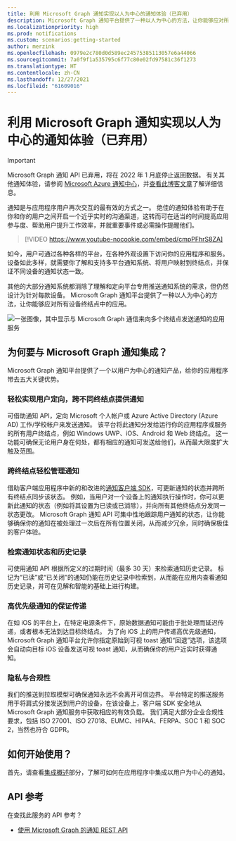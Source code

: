 ```yaml
---
title: 利用 Microsoft Graph 通知实现以人为中心的通知体验（已弃用）
description: Microsoft Graph 通知平台提供了一种以人为中心的方法，让你能够应对所有设备终结点中的应用。
ms.localizationpriority: high
ms.prod: notifications
ms.custom: scenarios:getting-started
author: merzink
ms.openlocfilehash: 0979e2c780d0d589ec24575385113057e6a44066
ms.sourcegitcommit: 7a0f9f1a535795c6f77c80e02fd97581c36f1273
ms.translationtype: HT
ms.contentlocale: zh-CN
ms.lasthandoff: 12/27/2021
ms.locfileid: "61609016"
---
```

# <a name="enabling-human-centric-notification-experiences-using-microsoft-graph-notifications-deprecated"></a>利用 Microsoft Graph 通知实现以人为中心的通知体验（已弃用）

> [!IMPORTANT]
> Microsoft Graph 通知 API 已弃用，将在 2022 年 1 月底停止返回数据。 有关其他通知体验，请参阅 [Microsoft Azure 通知中心](/azure/notification-hubs)，并[查看此博客文章](https://devblogs.microsoft.com/microsoft365dev/retiring-microsoft-graph-notifications/)了解详细信息。

通知是与应用程序用户再次交互的最有效的方式之一。 绝佳的通知体验有助于在你和你的用户之间开启一个近乎实时的沟通渠道，这转而可在适当的时间提高应用参与度、帮助用户提升工作效率，并就重要事件或必需操作提醒他们。

> [!VIDEO https://www.youtube-nocookie.com/embed/cmpPFhrS8ZA]

如今，用户可通过各种各样的平台，在各种外观设置下访问你的应用程序和服务。 设备如此多样，就需要你了解和支持多平台通知系统、将用户映射到终结点，并保证不同设备的通知状态一致。 

其他的大部分通知系统都消除了理解和定向平台专用推送通知系统的需求，但仍然设计为针对每款设备。 Microsoft Graph 通知平台提供了一种以人为中心的方法，让你能够应对所有设备终结点中的应用。

![一张图像，其中显示与 Microsoft Graph 通信来向多个终结点发送通知的应用服务](images/notifications-flow-overview.png)

## <a name="why-integrate-with-microsoft-graph-notifications"></a>为何要与 Microsoft Graph 通知集成？

Microsoft Graph 通知平台提供了一个以用户为中心的通知产品，给你的应用程序带去五大关键优势。

### <a name="effortlessly-target-your-user-for-notification-delivery-across-different-endpoints"></a>轻松实现用户定向，跨不同终结点提供通知

可借助通知 API，定向 Microsoft 个人帐户或 Azure Active Directory (Azure AD) 工作/学校帐户来发送通知。 该平台将此通知分发给运行你的应用程序或服务的所有用户终结点，例如 Windows UWP、iOS、Android 和 Web 终结点。 这一功能可确保无论用户身在何处，都有相应的通知可发送给他们，从而最大限度扩大触及范围。

### <a name="easily-manage-notifications-across-endpoints"></a>跨终结点轻松管理通知

借助客户端应用程序中新的和改进的[通知客户端 SDK](https://aka.ms/GNSDK)，可更新通知的状态并跨所有终结点同步该状态。 例如，当用户对一个设备上的通知执行操作时，你可以更新此通知的状态（例如将其设置为已读或已消除），并向所有其他终结点分发同一状态更改。 Microsoft Graph 通知 API 可集中性地跟踪用户通知的状态，让你能够确保你的通知在被处理过一次后在所有位置关闭，从而减少冗余，同时确保极佳的客户体验。

### <a name="retrieve-notification-state-and-history"></a>检索通知状态和历史记录

可使用通知 API 根据所定义的过期时间（最多 30 天）来检索通知历史记录。 标记为“已读”或“已关闭”的通知仍能在历史记录中检索到，从而能在应用内查看通知历史记录，并可在见解和智能的基础上进行构建。

### <a name="guaranteed-delivery-for-high-priority-notifications"></a>高优先级通知的保证传递

在如 iOS 的平台上，在特定电源条件下，原始数据通知可能由于批处理而延迟传递，或者根本无法到达目标终结点。 为了向 iOS 上的用户传递高优先级通知，Microsoft Graph 通知平台允许你指定原始到可视 toast 通知“回退”选项，该选项会自动向目标 iOS 设备发送可视 toast 通知，从而确保你的用户近实时获得通知。   

### <a name="privacy-and-compliance"></a>隐私与合规性

我们的推送到拉取模型可确保通知永远不会离开可信边界。 平台特定的推送服务用于将肩式分接发送到用户的设备，在该设备上，客户端 SDK 安全地从 Microsoft Graph 通知服务中获取相应的有效负载。 我们满足大部分企业合规性要求，包括 ISO 27001、ISO 27018、EUMC、HIPAA、FERPA、SOC 1 和 SOC 2，当然也符合 GDPR。

## <a name="how-do-i-get-started"></a>如何开始使用？

首先，请查看[集成概述](notifications-integration-e2e-overview.md)部分，了解可如何在应用程序中集成以用户为中心的通知。

## <a name="api-reference"></a>API 参考
在查找此服务的 API 参考？

- [使用 Microsoft Graph 的通知 REST API](/graph/api/resources/notifications-api-overview?view=graph-rest-beta&preserve-view=true)
